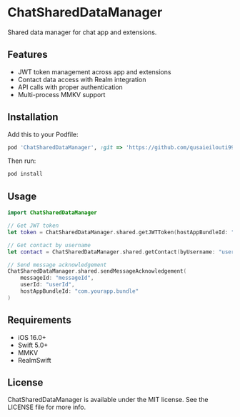 # ChatSharedDataManager

Shared data manager for chat app and extensions.

## Features

- JWT token management across app and extensions
- Contact data access with Realm integration
- API calls with proper authentication
- Multi-process MMKV support

## Installation

Add this to your Podfile:

```ruby
pod 'ChatSharedDataManager', :git => 'https://github.com/qusaieilouti99/chat-shared-swift-module.git'
```

Then run:

```bash
pod install
```

## Usage

```swift
import ChatSharedDataManager

// Get JWT token
let token = ChatSharedDataManager.shared.getJWTToken(hostAppBundleId: "com.yourapp.bundle")

// Get contact by username
let contact = ChatSharedDataManager.shared.getContact(byUsername: "username", hostAppBundleId: "com.yourapp.bundle")

// Send message acknowledgement
ChatSharedDataManager.shared.sendMessageAcknowledgement(
    messageId: "messageId",
    userId: "userId", 
    hostAppBundleId: "com.yourapp.bundle"
)
```

## Requirements

- iOS 16.0+
- Swift 5.0+
- MMKV
- RealmSwift

## License

ChatSharedDataManager is available under the MIT license. See the LICENSE file for more info.